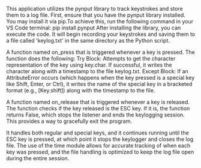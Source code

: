 This application utilizes the pynput library to track keystrokes and store them to a log file. First, ensure that you have the pynput library installed. You may install it via pip.To achieve this, run the following command in your VS Code terminal:
pip install pynput
After installing the library, you can execute the code. It will begin recording your keystrokes and saving them to a file called 'keylog.txt' in the same directory as the Python script.

A function named on_press that is triggered whenever a key is pressed. The function does the following:
Try Block: Attempts to get the character representation of the key using key.char. If successful, it writes the character along with a timestamp to the file keylog.txt.
Except Block: If an AttributeError occurs (which happens when the key pressed is a special key like Shift, Enter, or Ctrl), it writes the name of the special key in a bracketed format (e.g., [Key.shift]) along with the timestamp to the file.

 A function named on_release that is triggered whenever a key is released. The function checks if the key released is the ESC key. If it is, the function returns False, which stops the listener and ends the keylogging session. This provides a way to gracefully exit the program.

 It handles both regular and special keys, and it continues running until the ESC key is pressed, at which point it stops the keylogger and closes the log file. The use of the time module allows for accurate tracking of when each key was pressed, and the file handling is optimized to keep the log file open during the entire session.






